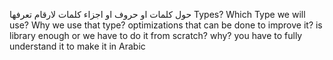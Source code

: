حول كلمات او حروف او اجزاء كلمات لارقام تعرفها
Types?
Which Type we will use?
Why we use that type?
optimizations that can be done to improve it?
is library enough or we have to do it from scratch?
why?
you have to fully understand it to make it in Arabic

